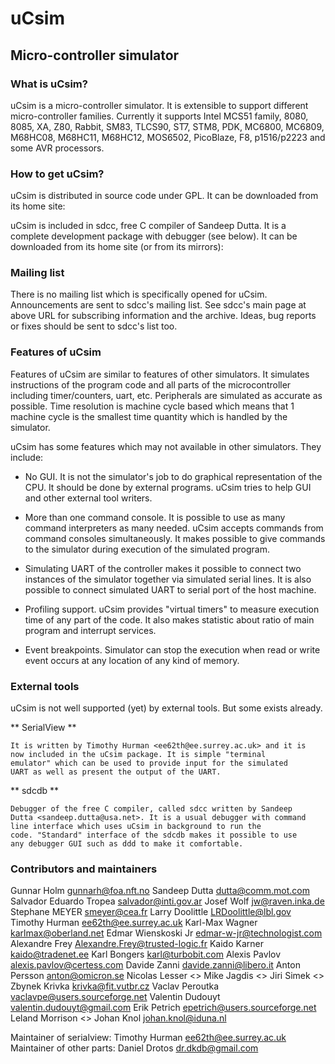 
# uCsim
## Micro-controller simulator



### What is uCsim?

uCsim is a micro-controller simulator. It is extensible to support
different micro-controller families. Currently it supports Intel MCS51
family, 8080, 8085, XA, Z80, Rabbit, SM83, TLCS90, ST7, STM8, PDK,
MC6800, MC6809, M68HC08, M68HC11, M68HC12, MOS6502, PicoBlaze, F8,
p1516/p2223 and some AVR processors.


### How to get uCsim?

uCsim is distributed in source code under GPL. It can be downloaded
from its home site:

[](http://mazsola.iit.uni-miskolc.hu/ucsim/)

uCsim is included in sdcc, free C compiler of Sandeep Dutta. It is a
complete development package with debugger (see below). It can be
downloaded from its home site (or from its mirrors):

[](http://sdcc.sourceforge.net/)


### Mailing list

There is no mailing list which is specifically opened for
uCsim. Announcements are sent to sdcc's mailing list. See sdcc's main
page at above URL for subscribing information and the archive. Ideas,
bug reports or fixes should be sent to sdcc's list too.


### Features of uCsim

Features of uCsim are similar to features of other simulators. It
simulates instructions of the program code and all parts of the
microcontroller including timer/counters, uart, etc. Peripherals are
simulated as accurate as possible. Time resolution is machine cycle
based which means that 1 machine cycle is the smallest time quantity
which is handled by the simulator.

uCsim has some features which may not available in other
simulators. They include:

- No GUI. It is not the simulator's job to do graphical representation
  of the CPU. It should be done by external programs. uCsim tries to
  help GUI and other external tool writers.

- More than one command console. It is possible to use as many command
  interpreters as many needed. uCsim accepts commands from command
  consoles simultaneously. It makes possible to give commands to the
  simulator during execution of the simulated program.

- Simulating UART of the controller makes it possible to connect two
  instances of the simulator together via simulated serial lines. It
  is also possible to connect simulated UART to serial port of the
  host machine.

- Profiling support. uCsim provides "virtual timers" to measure
  execution time of any part of the code. It also makes statistic
  about ratio of main program and interrupt services.

- Event breakpoints. Simulator can stop the execution when read or
  write event occurs at any location of any kind of memory.


### External tools

uCsim is not well supported (yet) by external tools. But some exists
already.

** SerialView **

    It is written by Timothy Hurman <ee62th@ee.surrey.ac.uk> and it is
    now included in the uCsim package. It is simple "terminal
    emulator" which can be used to provide input for the simulated
    UART as well as present the output of the UART.

** sdcdb **

    Debugger of the free C compiler, called sdcc written by Sandeep
    Dutta <sandeep.dutta@usa.net>. It is a usual debugger with command
    line interface which uses uCsim in background to run the
    code. "Standard" interface of the sdcdb makes it possible to use
    any debugger GUI such as ddd to make it comfortable.


### Contributors and maintainers

Gunnar Holm <gunnarh@foa.nft.no>
Sandeep Dutta <dutta@comm.mot.com>
Salvador Eduardo Tropea <salvador@inti.gov.ar>
Josef Wolf <jw@raven.inka.de>
Stephane MEYER <smeyer@cea.fr>
Larry Doolittle <LRDoolittle@lbl.gov>
Timothy Hurman <ee62th@ee.surrey.ac.uk>
Karl-Max Wagner <karlmax@oberland.net>
Edmar Wienskoski Jr <edmar-w-jr@technologist.com>
Alexandre Frey <Alexandre.Frey@trusted-logic.fr>
Kaido Karner <kaido@tradenet.ee>
Karl Bongers <karl@turbobit.com>
Alexis Pavlov <alexis.pavlov@certess.com>
Davide Zanni <davide.zanni@libero.it>
Anton Persson <anton@omicron.se>
Nicolas Lesser <>
Mike Jagdis <>
Jiri Simek <>
Zbynek Krivka <krivka@fit.vutbr.cz>
Vaclav Peroutka <vaclavpe@users.sourceforge.net>
Valentin Dudouyt <valentin.dudouyt@gmail.com>
Erik Petrich <epetrich@users.sourceforge.net>
Leland Morrison <>
Johan Knol <johan.knol@iduna.nl>

Maintainer of serialview: Timothy Hurman <ee62th@ee.surrey.ac.uk>
Maintainer of other parts: Daniel Drotos <dr.dkdb@gmail.com>
